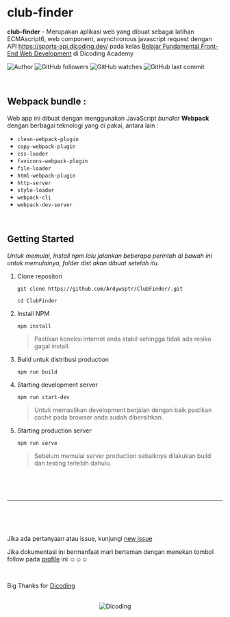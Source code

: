 # club-finder

**club-finder** - Merupakan aplikasi web yang dibuat sebagai latihan ECMAscript6, web component, asynchronous javascript request dengan API https://sports-api.dicoding.dev/ pada kelas [Belajar Fundamental Front-End Web Development](https://www.dicoding.com/academies/163) di Dicoding Academy

![Author](https://img.shields.io/badge/made%20by-Ardywsptr-blue)
![GitHub followers](https://img.shields.io/github/followers/Ardywsptr?style=social)
![GitHub watches](https://img.shields.io/github/stars/Ardywsptr/ClubFinder-3?style=social)
![GitHub last commit](https://img.shields.io/github/last-commit/Ardywsptr/ClubFinder)

<br clear="both">

## Webpack bundle :

Web app ini dibuat dengan menggunakan JavaScript *bundler* **Webpack** dengan berbagai teknologi yang di pakai, antara lain :
- `clean-webpack-plugin`
- `copy-webpack-plugin`
- `css-loader`
- `favicons-webpack-plugin`
- `file-loader`
- `html-webpack-plugin`
- `http-server`
- `style-loader`
- `webpack-cli`
- `webpack-dev-server`

<br clear="both">

## Getting Started

*Untuk memulai, Install npm lalu jalankan beberapa perintah di bawah ini untuk memulainya, folder dist akan dibuat setelah itu.*

1. Clone repositori
  
    `git clone https://github.com/Ardywsptr/ClubFinder/.git`

    `cd ClubFinder`

2. Install NPM
   
   `npm install`
   
   > Pastikan koneksi internet anda stabil sehingga tidak ada resiko gagal install.

3. Build untuk distribusi production

   `npm run build`

4. Starting development server

   `npm run start-dev`

   > Untuk memastikan development berjalan dengan baik pastikan cache pada browser anda sudah dibersihkan.

5. Starting production server

   `npm run serve`

   > Sebelum memulai server production sebaiknya dilakukan build dan testing terlebih dahulu.
   
<br clear="both">
<br clear="both">
<br clear="both">
<hr>
<br clear="both">
<br clear="both">
<br clear="both">

Jika ada pertanyaan atau issue, kunjungi [new issue](https://github.com/Ardywsptr/ClubFinder/issues/new)
 
Jika dokumentasi ini bermanfaat mari berteman dengan menekan tombol follow pada [profile](https://github.com/Ardywsptr) ini ☺☺☺

<br clear="both">

Big Thanks for [Dicoding](https://www.dicoding.com/)

<br clear="both">

<div align="center">
  <img src="https://user-images.githubusercontent.com/95717485/188485268-90e682b9-fce9-470b-836e-d8838079a309.png" alt="Dicoding">
</div>
